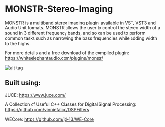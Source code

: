 # MONSTR-Stereo-Imaging
MONSTR is a multiband stereo imaging plugin, available in VST, VST3 and Audio Unit formats. MONSTR allows the user to control the stereo width of a sound in 3 different frequency bands, and so can be used to perform common tasks such as narrowing the bass frequencies while adding width to the highs.  

For more details and a free download of the compiled plugin: https://whiteelephantaudio.com/plugins/monstr/  

![alt tag](https://whiteelephantaudio.com/wp/wp-content/uploads/2016/01/MONSTR-v1.0.0-Screenshot.png)


## Built using:  

JUCE: https://www.juce.com/  

A Collection of Useful C++ Classes for Digital Signal Processing: https://github.com/vinniefalco/DSPFilters  

WECore: https://github.com/jd-13/WE-Core  

